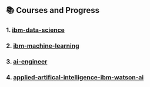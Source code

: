 
## 📚 Courses and Progress

### 1. **[ibm-data-science](ibm-data-science/README.md)**  

### 2. **[ibm-machine-learning](ibm-machine-learning/README.md)**  

### 3. **[ai-engineer](ai-engineer/README.md)**  

### 4. **[applied-artifical-intelligence-ibm-watson-ai](applied-artifical-intelligence-ibm-watson-ai/README.md)**  

